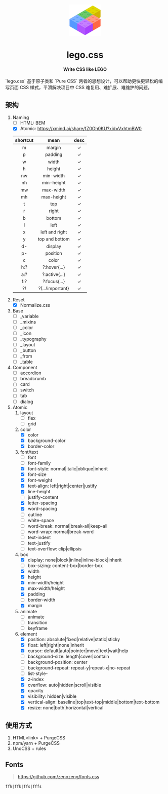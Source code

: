 <p align="center">
    <img src="/public/lego.png" width="100px">
</p>
<h1 align="center">lego.css</h1>
<h4 align="center">Write CSS like LEGO</h4>
<p>`lego.css` 基于原子类和 `Pure CSS` 两者的思想设计，可以帮助更快更轻松的编写页面 CSS 样式，平滑解决项目中 CSS 难复用、难扩展、难维护的问题。</p>

## 架构

1. Naming
   - [ ] HTML: BEM
   - [x] Atomic: https://xmind.ai/share/fZ0Oh0KU?xid=VxhtmBW0

    | shortcut |       mean       | desc  |
    | :------: | :--------------: | :---: |
    |    m     |      margin      |   ✓   |
    |    p     |     padding      |   ✓   |
    |    w     |      width       |   ✓   |
    |    h     |      height      |   ✓   |
    |    nw    |    min-width     |   ✓   |
    |    nh    |    min-height    |   ✓   |
    |    mw    |    max-width     |   ✓   |
    |    mh    |    max-height    |   ✓   |
    |    t     |       top        |   ✓   |
    |    r     |      right       |   ✓   |
    |    b     |      bottom      |   ✓   |
    |    l     |       left       |   ✓   |
    |    x     |  left and right  |   ✓   |
    |    y     |  top and bottom  |   ✓   |
    |    d-    |     display      |   ✓   |
    |    p-    |     position     |   ✓   |
    |    c     |      color       |   ✓   |
    |   h:?    |   ?:hover{...}   |   ✓   |
    |   a:?    |  ?:active{...}   |   ✓   |
    |   f:?    |   ?:focus{...}   |   ✓   |
    |    ?!    | ?{...!important} |   ✓   |
2. Reset
   - [x] Normalize.css
3. Base
   - [ ] _variable
   - [ ] _mixins
   - [ ] _color
   - [ ] _icon
   - [ ] _typography
   - [ ] _layout
   - [ ] _button
   - [ ] _from
   - [ ] _table
4. Component
   - [ ] accordion
   - [ ] breadcrumb
   - [ ] card
   - [ ] switch
   - [ ] tab
   - [ ] dialog
5. Atomic
   1. layout
        - [ ] flex
        - [ ] grid
    2. color
        - [x] color
        - [x] background-color
        - [x] border-color
    3. font/text
        - [ ] font
        - [ ] font-family
        - [x] font-style: normal|italic|oblique|inherit
        - [x] font-size
        - [x] font-weight
        - [x] text-align: left|right|center|justify
        - [x] line-height
        - [ ] justify-content
        - [x] letter-spacing
        - [x] word-spacing
        - [ ] outline
        - [ ] white-space
        - [ ] word-break: normal|break-all|keep-all
        - [ ] word-wrap: normal|break-word
        - [ ] text-indent
        - [ ] text-justify
        - [ ] text-overflow: clip|ellipsis
    4. box
        - [x] display: none|block|inline|inline-block|inherit
        - [ ] box-sizing: content-box|border-box
        - [x] width
        - [x] height
        - [x] min-width/height
        - [x] max-width/height
        - [x] padding
        - [ ] border-width
        - [x] margin
    5. animate
        - [ ] animate
        - [ ] transition
        - [ ] keyframe
    6. element
        - [x] position: absolute|fixed|relative|static|sticky
        - [x] float: left|right|none|inherit
        - [x] cursor: default|auto|pointer|move|text|wait|help
        - [ ] background-size: length|cover|contain
        - [ ] background-position: center
        - [ ] background-repeat: repeat-y|repeat-x|no-repeat
        - [ ] list-style-
        - [x] z-index
        - [x] overflow: auto|hidden|scroll|visible
        - [x] opacity
        - [x] visibility: hidden|visible
        - [x] vertical-align: baseline|top|text-top|middle|bottom|text-bottom
        - [x] resize: none|both|horizontal|vertical

## 使用方式

1. HTML\<link\> + PurgeCSS 
2. npm/yarn + PurgeCSS
3. UnoCSS + rules

## Fonts
> https://github.com/zenozeng/fonts.css
```
ffh|ffk|ffs|fffs
```
